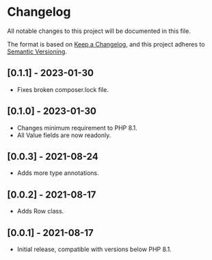 # Changelog

All notable changes to this project will be documented in this file.

The format is based on [Keep a Changelog](https://keepachangelog.com/en/1.0.0/),
and this project adheres to [Semantic Versioning](https://semver.org/spec/v2.0.0.html).

## [0.1.1] - 2023-01-30

- Fixes broken composer.lock file.

## [0.1.0] - 2023-01-30

- Changes minimum requirement to PHP 8.1.
- All Value fields are now readonly.

## [0.0.3] - 2021-08-24

- Adds more type annotations.

## [0.0.2] - 2021-08-17

- Adds Row class.

## [0.0.1] - 2021-08-17

- Initial release, compatible with versions below PHP 8.1.
